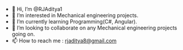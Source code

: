 - 👋 Hi, I’m @RJAditya1
- 👀 I’m interested in Mechanical engineering projects.
- 🌱 I’m currently learning Programming(C#, Angular).
- 💞️ I’m looking to collaborate on any Mechanical engineering projects going on.
- 📫 How to reach me : rjaditya8@gmail.com

<!---
RJAditya1/RJAditya1 is a ✨ special ✨ repository because its `README.md` (this file) appears on your GitHub profile.
You can click the Preview link to take a look at your changes.
--->
